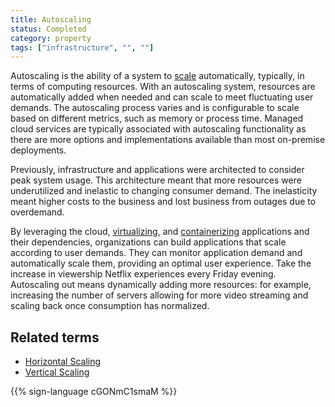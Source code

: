 ```yaml
---
title: Autoscaling
status: Completed
category: property
tags: ["infrastructure", "", ""]
---
```


Autoscaling is the ability of a system to [scale](/scalability/) automatically, typically, in terms of computing resources. 
With an autoscaling system, resources are automatically added when needed and can scale to meet fluctuating user demands. 
The autoscaling process varies and is configurable to scale based on different metrics, such as memory or process time. 
Managed cloud services are typically associated with autoscaling functionality 
as there are more options and implementations available than most on-premise deployments.

Previously, infrastructure and applications were architected to consider peak system usage. 
This architecture meant that more resources were underutilized and inelastic to changing consumer demand. 
The inelasticity meant higher costs to the business and lost business from outages due to overdemand.

By leveraging the cloud, [virtualizing](/virtualization/), and [containerizing](/containerization/) applications and their dependencies, 
organizations can build applications that scale according to user demands. 
They can monitor application demand and automatically scale them, providing an optimal user experience. 
Take the increase in viewership Netflix experiences every Friday evening. 
Autoscaling out means dynamically adding more resources: for example, 
increasing the number of servers allowing for more video streaming and scaling back once consumption has normalized.

## Related terms

* [Horizontal Scaling](/horizontal-scaling/)
* [Vertical Scaling](/vertical-scaling/)

{{% sign-language cGONmC1smaM %}}
